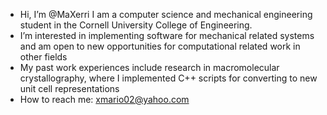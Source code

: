 - Hi, I’m @MaXerri I am a computer science and mechanical engineering student in the Cornell University College of Engineering. 
- I’m interested in implementing software for mechanical related systems and am open to new opportunities for computational related work in other fields 
- My past work experiences include research in macromolecular crystallography, where I implemented C++ scripts for converting to new unit cell representations
- How to reach me: xmario02@yahoo.com

<!---
MaXerri/MaXerri is a ✨ special ✨ repository because its `README.md` (this file) appears on your GitHub profile.
You can click the Preview link to take a look at your changes.
--->
